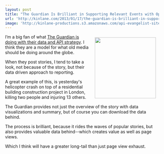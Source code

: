 ```yaml
---
layout: post
title: "The Guardian Is Brilliant in Supporting Relevant Events with Open Data"
url: 'http://kinlane.com/2013/01/17/the-guardian-is-brilliant-in-supporting-relevant-events-with-open-data/'
image: 'http://kinlane-productions.s3.amazonaws.com/api-evangelist-site/blog/Guardian-Helicopter-Data-2.png'
---
```


[<img style="padding: 10px;" src="https://s3.amazonaws.com/kinlane-productions/api-evangelist/guardian/Guardian-Helicopter-Data-2.png" alt="" width="200" align="right" />][1]

I’m a big fan of what [The Guardian is doing with their data and API strategy][2]. I think they are a model for what old media should be doing around the globe.

When they post stories, I tend to take a look, not because of the story, but their data driven approach to reporting.  

A great example of this, is yesterday's helicopter crash on top of a residential building construction project in London, killing two people and injuring 13 others.

The Guardian provides not just the overview of the story with data visualizations and summary, but of course you can download the data behind.

The process is brilliant, because it rides the waves of popular stories, but also provides valuable data behind--which creates value as well as page views.

Which I think will have a greater long-tail than just page view exhaust.

   [1]: http://www.guardian.co.uk/news/datablog/2013/jan/16/helicopters-fly-over-london-data
   [2]: http://www.guardian.co.uk/data
